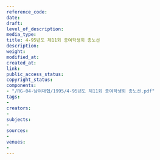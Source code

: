```yaml
---
reference_code: 
date: 
draft: 
level_of_description: 
media_type: 
title: 4-95년도 제11회 총여학생회 총노선
description: 
weight: 
modified_at: 
created_at: 
link: 
public_access_status: 
copyright_status: 
components:
- "/RG-04-남여대협/1995/4-95년도 제11회 총여학생회 총노선.pdf"
tags:
- 
creators:
- 
subjects:
- 
sources:
- 
venues:
- 
---
```

